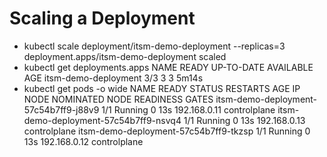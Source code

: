 # Scaling a Deployment



* kubectl scale deployment/itsm-demo-deployment --replicas=3
	deployment.apps/itsm-demo-deployment scaled
* kubectl get deployments.apps
	NAME                   READY   UP-TO-DATE   AVAILABLE   AGE
	itsm-demo-deployment   3/3     3            3           5m14s
* kubectl get pods -o wide
NAME                                    READY   STATUS    RESTARTS   AGE   IP             NODE           NOMINATED NODE   READINESS GATES
itsm-demo-deployment-57c54b7ff9-j88v9   1/1     Running   0          13s   192.168.0.11   controlplane   <none>           <none>
itsm-demo-deployment-57c54b7ff9-nsvq4   1/1     Running   0          13s   192.168.0.13   controlplane   <none>           <none>
itsm-demo-deployment-57c54b7ff9-tkzsp   1/1     Running   0          13s   192.168.0.12   controlplane   <none>           <none>